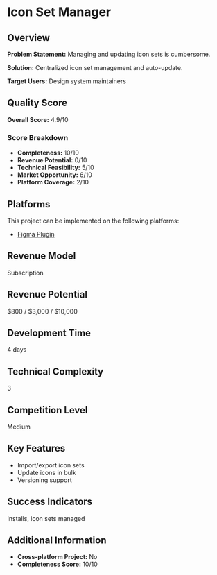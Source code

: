 # Icon Set Manager

## Overview
**Problem Statement:** Managing and updating icon sets is cumbersome.

**Solution:** Centralized icon set management and auto-update.

**Target Users:** Design system maintainers

## Quality Score
**Overall Score:** 4.9/10

### Score Breakdown
- **Completeness:** 10/10
- **Revenue Potential:** 0/10
- **Technical Feasibility:** 5/10
- **Market Opportunity:** 6/10
- **Platform Coverage:** 2/10

## Platforms
This project can be implemented on the following platforms:
- [Figma Plugin](./platforms/figma-plugin/)

## Revenue Model
Subscription

## Revenue Potential
$800 / $3,000 / $10,000

## Development Time
4 days

## Technical Complexity
3

## Competition Level
Medium

## Key Features
- Import/export icon sets
- Update icons in bulk
- Versioning support

## Success Indicators
Installs, icon sets managed

## Additional Information
- **Cross-platform Project:** No
- **Completeness Score:** 10/10
